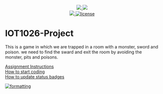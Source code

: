 <p align="center">
	<a href="https://github.com/GwGibson/IOT1026-Project/actions/workflows/ci.yml">
    <img src="https://github.com/GwGibson/IOT1026-Project/actions/workflows/ci.yml/badge.svg"/>
    </a>
	<a href="https://github.com/GwGibson/IOT1026-Project/actions/workflows/formatting.yml">
    <img src="https://github.com/GwGibson/IOT1026-Project/actions/workflows/formatting.yml/badge.svg"/>
	<br/>
    <a href="https://codecov.io/gh/GwGibson/IOT1026-Project" > 
    <img src="https://codecov.io/gh/GwGibson/IOT1026-Project/branch/main/graph/badge.svg?token=JS0857X5JD"/> 
	<img title="MIT License" alt="license" src="https://img.shields.io/badge/license-MIT-informational?style=flat-square">	
    </a>
</p>

# IOT1026-Project
This is a game in which we are trapped in a room with a monster, sword and poison. we need to find the sward and exit the room by avoiding the monster, pits and poisons.


[Assignment Instructions](docs/instructions.md)  
[How to start coding](docs/how-to-use.md)  
[How to update status badges](docs/how-to-update-badges.md)

        
[![formatting](https://github.com/heyravnvir/IOT1026-Project/actions/workflows/formatting.yml/badge.svg)](https://github.com/heyravnvir/IOT1026-Project/actions/workflows/formatting.yml)
